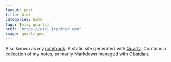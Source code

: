 ```yaml
---
layout: post
title: Wiki
categories: home
tags: [nix, quartz]
href: "https://wiki.jrpotter.com"
image: quartz.png
---
```


Also known as my [notebook](https://git.jrpotter.com/r/wiki). A static site
generated with [Quartz](https://quartz.jzhao.xyz/). Contains a collection of my
notes, primarily Markdown managed with [Obsidian](https://obsidian.md/).
